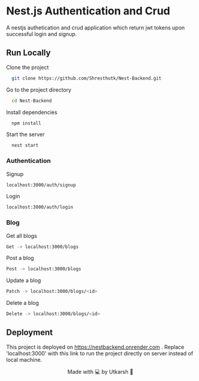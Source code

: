 
# Nest.js Authentication and Crud
A nestjs authetication and crud application which return jwt tokens upon successful login and signup.

## Run Locally

Clone the project

```bash
  git clone https://github.com/Shresthutk/Nest-Backend.git
```

Go to the project directory

```bash
  cd Nest-Backend
```

Install dependencies

```bash
  npm install
```

Start the server

```bash
  nest start
```
### Authentication
Signup
```bash
localhost:3000/auth/signup
```
Login
```bash
localhost:3000/auth/login
```
### Blog
Get all blogs
```bash
Get -> localhost:3000/blogs
```
Post a blog
```bash
Post -> localhost:3000/blogs
```
Update a blog
```bash
Patch -> localhost:3000/blogs/<id>
```
Delete a blog
```bash
Delete -> localhost:3000/blogs/<id>
```

## Deployment

This project is deployed on https://nestbackend.onrender.com .
Replace 'localhost:3000' with this link to run the project directly on server instead of local machine.


<p align="center"> Made with 💻 by Utkarsh 🗿</p>